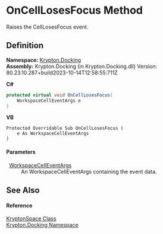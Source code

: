 # OnCellLosesFocus Method


Raises the CellLosesFocus event.



## Definition
**Namespace:** <a href="98399376-cf41-9454-4b4d-4fab2ca20bc7.md">Krypton.Docking</a>  
**Assembly:** Krypton.Docking (in Krypton.Docking.dll) Version: 80.23.10.287+build2023-10-14T12:58:55:711Z

**C#**
``` C#
protected virtual void OnCellLosesFocus(
	WorkspaceCellEventArgs e
)
```
**VB**
``` VB
Protected Overridable Sub OnCellLosesFocus ( 
	e As WorkspaceCellEventArgs
)
```



#### Parameters
<dl><dt>  <a href="39bfdfa6-27be-f59b-a399-04f2e5b8bba7.md">WorkspaceCellEventArgs</a></dt><dd>An WorkspaceCellEventArgs containing the event data.</dd></dl>

## See Also


#### Reference
<a href="638b8f4c-3645-edb8-b3d5-7598ea376868.md">KryptonSpace Class</a>  
<a href="98399376-cf41-9454-4b4d-4fab2ca20bc7.md">Krypton.Docking Namespace</a>  
